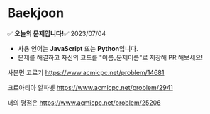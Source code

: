 # Baekjoon
:white_check_mark: **오늘의 문제입니다!**:white_check_mark:
2023/07/04
- 사용 언어는 **JavaScript** 또는 **Python**입니다.
- 문제를 해결하고 자신의 코드를 "이름_문제이름"로 저장해 PR 해보세요!

사분면 고르기
https://www.acmicpc.net/problem/14681

크로아티아 알파벳
https://www.acmicpc.net/problem/2941

너의 평점은
https://www.acmicpc.net/problem/25206
